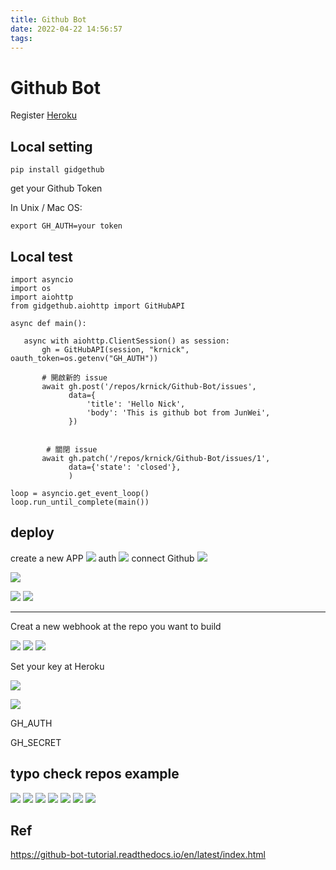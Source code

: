 ```yaml
---
title: Github Bot
date: 2022-04-22 14:56:57
tags:
---
```


# Github Bot



Register [Heroku](https://signup.heroku.com)


## Local setting

```
pip install gidgethub
```

get your Github Token


In Unix / Mac OS:
```
export GH_AUTH=your token
```

## Local test

```python=
import asyncio
import os
import aiohttp
from gidgethub.aiohttp import GitHubAPI

async def main():
    
   async with aiohttp.ClientSession() as session:
       gh = GitHubAPI(session, "krnick", oauth_token=os.getenv("GH_AUTH"))
       
       # 開啟新的 issue
       await gh.post('/repos/krnick/Github-Bot/issues',
             data={
                 'title': 'Hello Nick',
                 'body': 'This is github bot from JunWei',
             })
             
             
        # 關閉 issue
       await gh.patch('/repos/krnick/Github-Bot/issues/1',
             data={'state': 'closed'},
             )

loop = asyncio.get_event_loop()
loop.run_until_complete(main())

```



## deploy

create a new APP
![](https://i.imgur.com/gzBhd98.png)
auth
![](https://i.imgur.com/JBnDaeP.png)
connect Github
![](https://i.imgur.com/yGLo7zQ.png)

![](https://i.imgur.com/Ni8AacE.png)


![](https://i.imgur.com/P2iA4fc.jpg)
![](https://i.imgur.com/KNm6cJ5.png)

---
Creat a new webhook at the repo you want to build

![](https://i.imgur.com/MpcbHjw.png)
![](https://i.imgur.com/jhyt9Zj.png)
![](https://i.imgur.com/FyljvND.png)

Set your key at Heroku

![](https://i.imgur.com/cyWVRKa.png)

![](https://i.imgur.com/CMCeenL.png)

GH_AUTH

GH_SECRET



## typo check repos example

![](https://i.imgur.com/1LdIE7z.png)
![](https://i.imgur.com/zUQiEZn.png)
![](https://i.imgur.com/7G8Zg58.png)
![](https://i.imgur.com/wMZShV5.png)
![](https://i.imgur.com/PtDjJze.png)
![](https://i.imgur.com/DPPEXv2.png)
![](https://i.imgur.com/AgmG33A.png)


## Ref

https://github-bot-tutorial.readthedocs.io/en/latest/index.html
